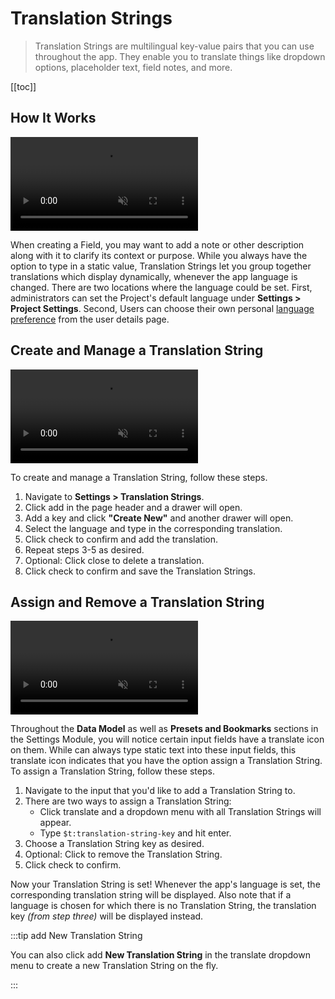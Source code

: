 # Translation Strings

> Translation Strings are multilingual key-value pairs that you can use throughout the app. They enable you to translate
> things like dropdown options, placeholder text, field notes, and more.

[[toc]]

## How It Works

<video autoplay muted loop controls>
<source src="https://cdn.directus.io/docs/v9/configuration/translation-strings/translation-strings-20220615A/translation-strings-20220615A.mp4" type="video/mp4" />
</video>

When creating a Field, you may want to add a note or other description along with it to clarify its context or purpose.
While you always have the option to type in a static value, Translation Strings let you group together translations
which display dynamically, whenever the app language is changed. There are two locations where the language could be
set. First, administrators can set the Project's default language under **Settings > Project Settings**. Second, Users
can choose their own personal [language preference](/app/user-directory/#user-preferences) from the user details page.

## Create and Manage a Translation String

<video autoplay muted loop controls>
<source src="https://cdn.directus.io/docs/v9/configuration/translation-strings/translation-strings-20220616A/create-and-manage-a-trasnlation-string-20220616A.mp4" type="video/mp4" />
</video>

To create and manage a Translation String, follow these steps.

1. Navigate to **Settings > Translation Strings**.
2. Click <span mi btn>add</span> in the page header and a drawer will open.
3. Add a key and click **"Create New"** and another drawer will open.
4. Select the language and type in the corresponding translation.
5. Click <span mi btn>check</span> to confirm and add the translation.
6. Repeat steps 3-5 as desired.
7. Optional: Click <span mi icon>close</span> to delete a translation.
8. Click <span mi btn>check</span> to confirm and save the Translation Strings.

## Assign and Remove a Translation String

<video autoplay muted loop controls>
<source src="https://cdn.directus.io/docs/v9/configuration/translation-strings/translation-strings-20220616A/assign-and-remove-translation-string-20220616A.mp4" type="video/mp4" />
</video>

Throughout the **Data Model** as well as **Presets and Bookmarks** sections in the Settings Module, you will notice
certain input fields have a <span mi icon>translate</span> icon on them. While can always type static text into these
input fields, this <span mi icon>translate</span> icon indicates that you have the option assign a Translation String.
To assign a Translation String, follow these steps.

1. Navigate to the input that you'd like to add a Translation String to.
2. There are two ways to assign a Translation String:
   - Click <span mi icon>translate</span> and a dropdown menu with all Translation Strings will appear.
   - Type `$t:translation-string-key` and hit enter.
3. Choose a Translation String key as desired.
4. Optional: Click to remove the Translation String.
5. Click <span mi btn>check</span> to confirm.

Now your Translation String is set! Whenever the app's language is set, the corresponding translation string will be
displayed. Also note that if a language is chosen for which there is no Translation String, the translation key _(from
step three)_ will be displayed instead.

:::tip <span mi icon prmry>add</span> New Translation String

You can also click <span mi icon prmry>add</span> **New Translation String** in the <span mi icon>translate</span>
dropdown menu to create a new Translation String on the fly.

:::
